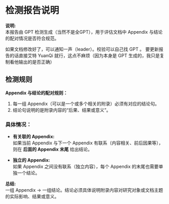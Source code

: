 # 检测报告说明

**说明:**  
本报告由 GPT 检测生成（当然不是全GPT），用于评估文档中 Appendix 与结论的配对情况是否符合规范。  

如果文档修改好了，可以通知一声（leader）。校验可以自己找 GPT 。
要更新报告的话直接艾特 YuanQi 就行，这点不麻烦（因为本身是 GPT 生成的，我只是复制看他输出的是否正确）

## 检测规则

**Appendix 与结论的配对规则：**

1. 每一组 Appendix（可以是一个或多个相关的附录）必须有对应的结论句。  
2. 结论句说明的是附录内容的“后果、结果或意义”。  

### 具体情况：

- **有关联的 Appendix:**  
  如果当前 Appendix 与下一个 Appendix 有联系（内容相关、前后因果等），则在 **后面的 Appendix 末尾** 给出结论。  

- **独立的 Appendix:**  
  如果 Appendix 之间没有联系（独立内容），每个 Appendix 的末尾也需要单独一个结论。  

**总结:**  
一组 Appendix → 一组结论。结论必须具体说明附录内容对研究对象或文档主题的实际影响、结果或意义。